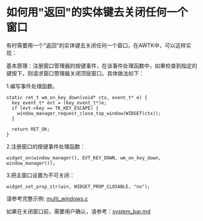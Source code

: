 # 如何用"返回"的实体键去关闭任何一个窗口

有时需要用一个"返回"的实体键去关闭任何一个窗口，在AWTK中，可以这样实现：

基本原理：注册窗口管理器的按键事件，在该事件处理函数中，如果检查到指定的键按下，则请求窗口管理器关闭顶层窗口。具体做法如下：

1.编写事件处理函数。

```
static ret_t wm_on_key_down(void* ctx, event_t* e) {
  key_event_t* evt = (key_event_t*)e;
  if (evt->key == TK_KEY_ESCAPE) {
    window_manager_request_close_top_window(WIDGET(ctx));
  }

  return RET_OK;
}
```

2.注册窗口的按键事件处理函数：

```
widget_on(window_manager(), EVT_KEY_DOWN, wm_on_key_down, window_manager());
```

3.把主窗口设置为不可关闭：

```
widget_set_prop_str(win, WIDGET_PROP_CLOSABLE, "no");
```

请参考完整示例: [multi_windows.c](https://github.com/zlgopen/awtk-c-demos/blob/master/demos/multi_windows.c)

如果在关闭窗口前，需要用户确认，请参考：[system_bar.md](https://github.com/zlgopen/awtk/blob/master/docs/system_bar.md)


